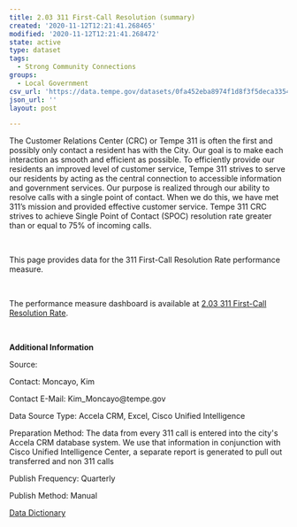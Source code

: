 ```yaml
---
title: 2.03 311 First-Call Resolution (summary)
created: '2020-11-12T12:21:41.268465'
modified: '2020-11-12T12:21:41.268472'
state: active
type: dataset
tags:
  - Strong Community Connections
groups:
  - Local Government
csv_url: 'https://data.tempe.gov/datasets/0fa452eba8974f1d8f3f5deca3354926_0.csv'
json_url: ''
layout: post

---
```

<p>The Customer Relations Center (CRC) or Tempe 311 is often the first and possibly only contact a resident has with the City. Our goal is to make each interaction as smooth and efficient as possible. To efficiently provide our residents an improved level of customer service, Tempe 311 strives to serve our residents by acting as the central connection to accessible information and government services. Our purpose is realized through our ability to resolve calls with a single point of contact. When we do this, we have met 311’s mission and provided effective customer service. Tempe 311 CRC strives to achieve Single Point of Contact (SPOC) resolution rate greater than or equal to 75% of incoming calls.</p><p><br /></p><p>This page provides data for the 311 First-Call Resolution Rate performance measure.</p><p><br /></p><p>The performance measure dashboard is available at <a href='https://strong-community-connections-tempegov.hub.arcgis.com/pages/311-first-call-resolution-rate' rel='nofollow ugc' target='_blank'>2.03 311 First-Call Resolution Rate</a>.<br /></p><p><br /></p><p></p><p><b>Additional Information</b></p><p>Source:</p><p>Contact: Moncayo, Kim</p><p>Contact E-Mail: Kim_Moncayo@tempe.gov</p><p>Data Source Type: Accela CRM, Excel, Cisco Unified Intelligence</p><p>Preparation Method: The data from every 311 call is entered into the city's Accela CRM database system. We use that information in conjunction with Cisco Unified Intelligence Center, a separate report is generated to pull out transferred and non 311 calls</p><p>Publish Frequency: Quarterly</p><p>Publish Method: Manual</p><p><a href='http://gis.tempe.gov/design/data-dictionary/2.03%20311%20First%20Call%20Resolution%20(summary)/' rel='nofollow ugc' target='_blank'>Data Dictionary</a><br /></p><p></p><p><br /></p>
